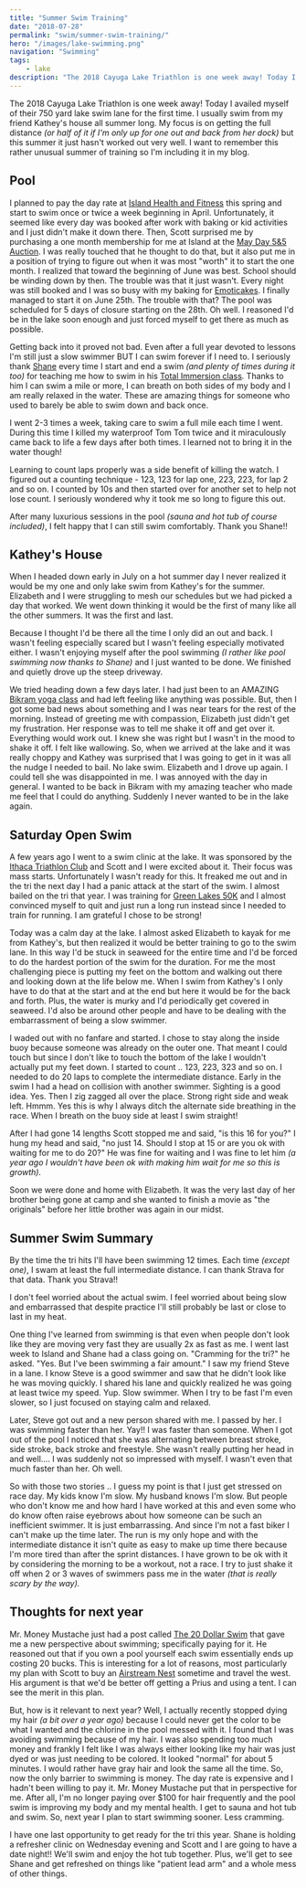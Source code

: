 ```yaml
---
title: "Summer Swim Training"
date: "2018-07-28"
permalink: "swim/summer-swim-training/"
hero: "/images/lake-swimming.png"
navigation: "Swimming"
tags:
    - lake
description: "The 2018 Cayuga Lake Triathlon is one week away! Today I availed myself of their 750 yard lake swim lane for the first time. I usually swim from my friend Kathey's house all summer long."
---
```


The 2018 Cayuga Lake Triathlon is one week away! Today I availed myself of their 750 yard lake swim lane for the first time. I usually swim from my friend Kathey's house all summer long. My focus is on getting the full distance _(or half of it if I'm only up for one out and back from her dock)_ but this summer it just hasn't worked out very well. I want to remember this rather unusual summer of training so I'm including it in my blog.

## Pool

I planned to pay the day rate at [Island Health and Fitness](http://www.islandhealthfitness.com/) this spring and start to swim once or twice a week beginning in April. Unfortunately, it seemed like every day was booked after work with baking or kid activities and I just didn't make it down there. Then, Scott surprised me by purchasing a one month membership for me at Island at the [May Day 5&5 Auction](https://mayday5k.org/). I was really touched that he thought to do that, but it also put me in a position of trying to figure out when it was most "worth" it to start the one month. I realized that toward the beginning of June was best. School should be winding down by then. The trouble was that it just wasn't. Every night was still booked and I was so busy with my baking for [Emoticakes](http://www.emoticakes.com/). I finally managed to start it on June 25th. The trouble with that? The pool was scheduled for 5 days of closure starting on the 28th. Oh well. I reasoned I'd be in the lake soon enough and just forced myself to get there as much as possible.

Getting back into it proved not bad. Even after a full year devoted to lessons I'm still just a slow swimmer BUT I can swim forever if I need to. I seriously thank [Shane](https://kaizen-durance.com/zenmans-bio/) every time I start and end a swim _(and plenty of times during it too)_ for teaching me how to swim in his [Total Immersion class](/swim/)_._ Thanks to him I can swim a mile or more, I can breath on both sides of my body and I am really relaxed in the water. These are amazing things for someone who used to barely be able to swim down and back once.

I went 2-3 times a week, taking care to swim a full mile each time I went. During this time I killed my waterproof Tom Tom twice and it miraculously came back to life a few days after both times. I learned not to bring it in the water though!

Learning to count laps properly was a side benefit of killing the watch. I figured out a counting technique - 123, 123 for lap one, 223, 223, for lap 2 and so on. I counted by 10s and then started over for another set to help not lose count. I seriously wondered why it took me so long to figure this out.

After many luxurious sessions in the pool _(sauna and hot tub of course included)_, I felt happy that I can still swim comfortably. Thank you Shane!!

## Kathey's House

When I headed down early in July on a hot summer day I never realized it would be my one and only lake swim from Kathey's for the summer. Elizabeth and I were struggling to mesh our schedules but we had picked a day that worked. We went down thinking it would be the first of many like all the other summers. It was the first and last.

Because I thought I'd be there all the time I only did an out and back. I wasn't feeling especially scared but I wasn't feeling especially motivated either. I wasn't enjoying myself after the pool swimming _(I rather like pool swimming now thanks to Shane)_ and I just wanted to be done. We finished and quietly drove up the steep driveway.

We tried heading down a few days later. I had just been to an AMAZING [Bikram yoga class](http://www.puresweatyoga.com/) and had left feeling like anything was possible. But, then I got some bad news about something and I was near tears for the rest of the morning. Instead of greeting me with compassion, Elizabeth just didn't get my frustration. Her response was to tell me shake it off and get over it. Everything would work out. I knew she was right but I wasn't in the mood to shake it off. I felt like wallowing. So, when we arrived at the lake and it was really choppy and Kathey was surprised that I was going to get in it was all the nudge I needed to bail. No lake swim. Elizabeth and I drove up again. I could tell she was disappointed in me. I was annoyed with the day in general. I wanted to be back in Bikram with my amazing teacher who made me feel that I could do anything. Suddenly I never wanted to be in the lake again.

## Saturday Open Swim

A few years ago I went to a swim clinic at the lake. It was sponsored by the [Ithaca Triathlon Club](http://www.ithacatriathlonclub.org/) and Scott and I were excited about it. Their focus was mass starts. Unfortunately I wasn't ready for this. It freaked me out and in the tri the next day I had a panic attack at the start of the swim. I almost bailed on the tri that year. I was training for [Green Lakes 50K](/race-report/green-lakes-50k/) and I almost convinced myself to quit and just run a long run instead since I needed to train for running. I am grateful I chose to be strong!

Today was a calm day at the lake. I almost asked Elizabeth to kayak for me from Kathey's, but then realized it would be better training to go to the swim lane. In this way I'd be stuck in seaweed for the entire time and I'd be forced to do the hardest portion of the swim for the duration. For me the most challenging piece is putting my feet on the bottom and walking out there and looking down at the life below me. When I swim from Kathey's I only have to do that at the start and at the end but here it would be for the back and forth. Plus, the water is murky and I'd periodically get covered in seaweed. I'd also be around other people and have to be dealing with the embarrassment of being a slow swimmer.

I waded out with no fanfare and started. I chose to stay along the inside buoy because someone was already on the outer one. That meant I could touch but since I don't like to touch the bottom of the lake I wouldn't actually put my feet down. I started to count .. 123, 223, 323 and so on. I needed to do 20 laps to complete the intermediate distance. Early in the swim I had a head on collision with another swimmer. Sighting is a good idea. Yes. Then I zig zagged all over the place. Strong right side and weak left. Hmmm. Yes this is why I always ditch the alternate side breathing in the race. When I breath on the buoy side at least I swim straight!

After I had gone 14 lengths Scott stopped me and said, "is this 16 for you?" I hung my head and said, "no just 14. Should I stop at 15 or are you ok with waiting for me to do 20?" He was fine for waiting and I was fine to let him _(a year ago I wouldn't have been ok with making him wait for me so this is growth)._ 

Soon we were done and home with Elizabeth. It was the very last day of her brother being gone at camp and she wanted to finish a movie as "the originals" before her little brother was again in our midst.

## Summer Swim Summary

By the time the tri hits I'll have been swimming 12 times. Each time _(except one)_, I swam at least the full intermediate distance. I can thank Strava for that data. Thank you Strava!!

I don't feel worried about the actual swim. I feel worried about being slow and embarrassed that despite practice I'll still probably be last or close to last in my heat.

One thing I've learned from swimming is that even when people don't look like they are moving very fast they are usually 2x as fast as me. I went last week to Island and Shane had a class going on. "Cramming for the tri?" he asked. "Yes. But I've been swimming a fair amount." I saw my friend Steve in a lane. I know Steve is a good swimmer and saw that he didn't look like he was moving quickly. I shared his lane and quickly realized he was going at least twice my speed. Yup. Slow swimmer. When I try to be fast I'm even slower, so I just focused on staying calm and relaxed.

Later, Steve got out and a new person shared with me. I passed by her. I was swimming faster than her. Yay!! I was faster than someone. When I got out of the pool I noticed that she was alternating between breast stroke, side stroke, back stroke and freestyle. She wasn't really putting her head in and well.... I was suddenly not so impressed with myself. I wasn't even that much faster than her. Oh well.

So with those two stories .. I guess my point is that I just get stressed on race day. My kids know I'm slow. My husband knows I'm slow. But people who don't know me and how hard I have worked at this and even some who do know often raise eyebrows about how someone can be such an inefficient swimmer. It is just embarrassing. And since I'm not a fast biker I can't make up the time later. The run is my only hope and with the intermediate distance it isn't quite as easy to make up time there because I'm more tired than after the sprint distances. I have grown to be ok with it by considering the morning to be a workout, not a race. I try to just shake it off when 2 or 3 waves of swimmers pass me in the water _(that is really scary by the way)._ 

## Thoughts for next year

Mr. Money Mustache just had a post called [The 20 Dollar Swim](https://www.mrmoneymustache.com/2018/07/25/the-twenty-dollar-swim/) that gave me a new perspective about swimming; specifically paying for it. He reasoned out that if you own a pool yourself each swim essentially ends up costing 20 bucks. This is interesting for a lot of reasons, most particularly my plan with Scott to buy an [Airstream Nest](https://www.airstream.com/travel-trailers/nest/) sometime and travel the west. His argument is that we'd be better off getting a Prius and using a tent. I can see the merit in this plan.

But, how is it relevant to next year? Well, I actually recently stopped dying my hair _(a bit over a year ago)_ because I could never get the color to be what I wanted and the chlorine in the pool messed with it. I found that I was avoiding swimming because of my hair. I was also spending too much money and frankly I felt like I was always either looking like my hair was just dyed or was just needing to be colored. It looked "normal" for about 5 minutes. I would rather have gray hair and look the same all the time. So, now the only barrier to swimming is money. The day rate is expensive and I hadn't been willing to pay it. Mr. Money Mustache put that in perspective for me. After all, I'm no longer paying over $100 for hair frequently and the pool swim is improving my body and my mental health. I get to sauna and hot tub and swim. So, next year I plan to start swimming sooner. Less cramming.

I have one last opportunity to get ready for the tri this year. Shane is holding a refresher clinic on Wednesday evening and Scott and I are going to have a date night!! We'll swim and enjoy the hot tub together. Plus, we'll get to see Shane and get refreshed on things like "patient lead arm" and a whole mess of other things.

